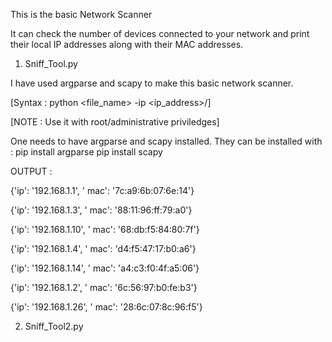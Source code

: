 This is the basic Network Scanner

It can check the number of devices connected to your network and print their local IP addresses along with their MAC addresses.




1. Sniff_Tool.py

I have used argparse and scapy to make this basic network scanner.

[Syntax : python <file_name> -ip <ip_address>/<subnet>]

[NOTE : Use it with root/administrative priviledges]


One needs to have argparse and scapy installed.
They can be installed with :
pip install argparse
pip install scapy

OUTPUT :

{'ip': '192.168.1.1', ' mac': '7c:a9:6b:07:6e:14'}

{'ip': '192.168.1.3', ' mac': '88:11:96:ff:79:a0'}

{'ip': '192.168.1.10', ' mac': '68:db:f5:84:80:7f'}

{'ip': '192.168.1.4', ' mac': 'd4:f5:47:17:b0:a6'}

{'ip': '192.168.1.14', ' mac': 'a4:c3:f0:4f:a5:06'}

{'ip': '192.168.1.2', ' mac': '6c:56:97:b0:fe:b3'}

{'ip': '192.168.1.26', ' mac': '28:6c:07:8c:96:f5'}


2. Sniff_Tool2.py

